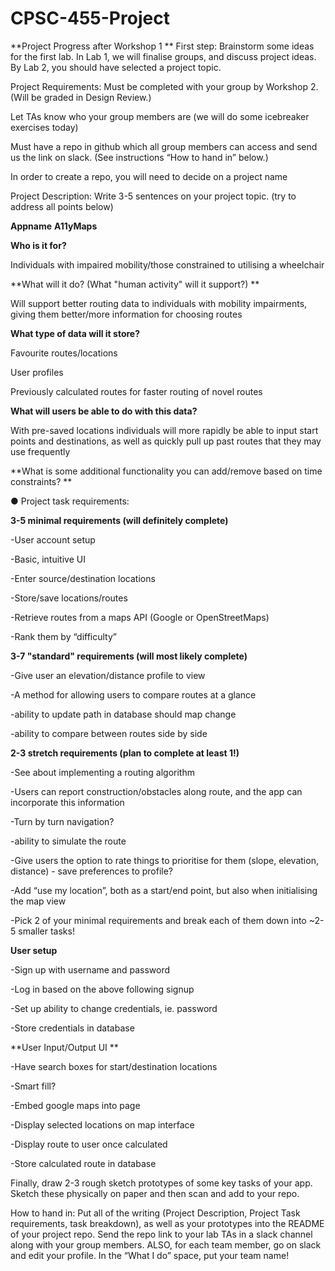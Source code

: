 # CPSC-455-Project

**Project Progress after Workshop 1 **
First step: Brainstorm some ideas for the first lab. In Lab 1, we will finalise groups, and discuss project ideas. By Lab 2, you should have selected a project topic.

Project Requirements: Must be completed with your group by Workshop 2. (Will be graded in Design Review.) 

Let TAs know who your group members are (we will do some icebreaker exercises today)

Must have a repo in github which all group members can access and send us the link on slack. (See instructions “How to hand in” below.) 

In order to create a repo, you will need to decide on a project name

Project Description: Write 3-5 sentences on your project topic. (try to address all points below) 

**Appname**
**A11yMaps**

**Who is it for?**

Individuals with impaired mobility/those constrained to utilising a wheelchair

**What will it do? (What "human activity" will it support?) **

Will support better routing data to individuals with mobility impairments, giving them better/more information for choosing routes

**What type of data will it store?**

Favourite routes/locations

User profiles

Previously calculated routes for faster routing of novel routes

**What will users be able to do with this data?**

With pre-saved locations individuals will more rapidly be able to input start points and destinations, as well as quickly pull up past routes that they may use frequently

**What is some additional functionality you can add/remove based on time constraints? **


● Project task requirements: 

**3-5 minimal requirements (will definitely complete)**

-User account setup

-Basic, intuitive UI

-Enter source/destination locations

-Store/save locations/routes

-Retrieve routes from a maps API (Google or OpenStreetMaps)

-Rank them by “difficulty”

**3-7 "standard" requirements (will most likely complete)** 

-Give user an elevation/distance profile to view

-A method for allowing users to compare routes at a glance

-ability to update path in database should map change

-ability to compare between routes side by side

**2-3 stretch requirements (plan to complete at least 1!)** 

-See about implementing a routing algorithm

-Users can report construction/obstacles along route, and the app can incorporate this information

-Turn by turn navigation?

-ability to simulate the route

-Give users the option to rate things to prioritise for them (slope, elevation, distance) - save preferences to profile?

-Add “use my location”, both as a start/end point, but also when initialising the map view

-Pick 2 of your minimal requirements and break each of them down into ~2-5 smaller tasks! 

**User setup**

-Sign up with username and password

-Log in based on the above following signup

-Set up ability to change credentials, ie. password

-Store credentials in database

**User Input/Output UI **

-Have search boxes for start/destination locations

-Smart fill?

-Embed google maps into page

-Display selected locations on map interface

-Display route to user once calculated

-Store calculated route in database

Finally, draw 2-3 rough sketch prototypes of some key tasks of your app. Sketch these physically on paper and then scan and add to your repo.

How to hand in: Put all of the writing (Project Description, Project Task requirements, task breakdown), as well as your prototypes into the README of your project repo. Send the repo link to your lab TAs in a slack channel along with your group members. ALSO, for each team member, go on slack and edit your profile. In the “What I do” space, put your team name!
